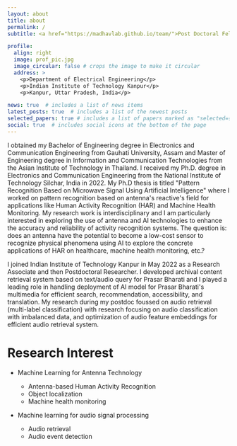 ```yaml
---
layout: about
title: about
permalink: /
subtitle: <a href="https://madhavlab.github.io/team/">Post Doctoral Fellow</a>. Address. Contacts. Moto. Etc.

profile:
  align: right
  image: prof_pic.jpg
  image_circular: false # crops the image to make it circular
  address: >
    <p>Department of Electrical Engineering</p>
    <p>Indian Institute of Technology Kanpur</p>
    <p>Kanpur, Uttar Pradesh, India</p>

news: true  # includes a list of news items
latest_posts: true  # includes a list of the newest posts
selected_papers: true # includes a list of papers marked as "selected={true}"
social: true  # includes social icons at the bottom of the page
---
```


I obtained my Bachelor of Engineering degree in Electronics and Communication Engineering from Gauhati University, Assam and Master of Engineering degree in Information and Communication Technologies from the Asian Institute of Technology in Thailand. I received my Ph.D. degree in Electronics and Communication Engineering from the National Institute of Technology Silchar, India in 2022. My Ph.D thesis is titled "Pattern Recognition Based on Microwave Signal Using Artificial Intelligence" where I worked on pattern recognition based on antenna's reactive's field for applications like Human Activity Recognition (HAR) and Machine Health Monitoring. My research work is interdisciplinary and I am particularly interested in exploring the use of antenna and AI technologies to enhance the accuracy and reliability of activity recognition systems. The question is: does an antenna have the potential to become a low-cost sensor to recognize physical phenomena using AI to explore the concrete applications of HAR on healthcare, machine health monitoring, etc.?

I joined Indian Institute of Technology Kanpur in May 2022 as a Research Associate and then Postdoctoral Researcher. I developed archival content retrieval system based on text/audio query for Prasar Bharati and I played a leading role in handling deployment of AI model for Prasar Bharati's multimedia for efficient search, recommendation, accessibility, and translation. My research during my postdoc foussed on audio retrieval (multi-label classification) with research focusing on audio classification with imbalanced data, and optimization of audio feature embeddings for efficient audio retrieval system.

# Research Interest

- Machine Learning for Antenna Technology
  - Antenna-based Human Activity Recognition
  - Object localization
  - Machine health monitoring 

- Machine learning for audio signal processing
  - Audio retrieval
  - Audio event detection
